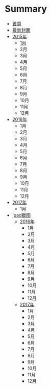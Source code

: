 # Summary

* [首頁](README.md)
* [最新封面](chapter1.md)
* [2015年](2015nian.md)
  * [1月](2015nian/1yue.md)
  * 2月
  * 3月
  * 4月
  * 5月
  * 6月
  * 7月
  * 8月
  * 9月
  * 10月
  * 11月
  * 12月
* [2016年](2016nian.md)
  * 1月
  * 2月
  * 3月
  * 4月
  * 5月
  * 6月
  * 7月
  * 8月
  * 9月
  * 10月
  * 11月
  * 12月
* [2017年](2017nian.md)
  * 1月
* [Ipad截图](ipadjie-tu.md)
  * [2016年](ipadjie-tu/2016nian.md)
    * 1月
    * 2月
    * 3月
    * 4月
    * 5月
    * 6月
    * 7月
    * 8月
    * 9月
    * 10月
    * 11月
    * 12月
  * [2017年](ipadjie-tu/2017nian.md)
    * 1月
    * 2月
    * 3月
    * 4月
    * 5月
    * 6月
    * 7月
    * 8月
    * 9月
    * 10月
    * 11月
    * 12月

